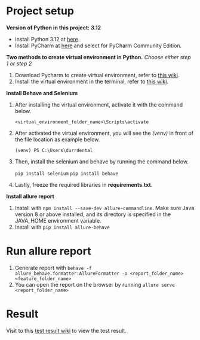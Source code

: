 # Project setup

**Version of Python in this project: 3.12**

- Install Python 3.12 at [here](https://www.python.org/downloads/release/python-3122/).
- Install PyCharm at [here](https://www.jetbrains.com/pycharm/download/?section=windows) and select for PyCharm Community Edition.

**Two methods to create virtual environment in Python.** <i>Choose either step 1 or step 2</i>

1. Download Pycharm to create virtual environment, refer to [this wiki](https://github.com/MeeWai/durrdental/wiki/Create-Virtual-Environment-with-PyCharm).
2. Install the virtual environment in the terminal, refer to [this wiki](https://github.com/MeeWai/durrdental/wiki/Create-Virtual-Environment-in-Terminal).

**Install Behave and Selenium**

1. After installing the virtual environment, activate it with the command below.

    ``<virtual_environment_folder_name>\Scripts\activate``

2. After activated the virtual environment, you will see the <i>(venv)</i> in front of the file location as example below.

    ``(venv) PS C:\Users\durrdental``
3. Then, install the selenium and behave by running the command below.
    
    ``pip install selenium``
    ``pip install behave``
4. Lastly, freeze the required libraries in **requirements.txt**.

**Install allure report**
1. Install with ```npm install --save-dev allure-commandline```. Make sure Java version 8 or above installed, and its directory is specified in the JAVA_HOME environment variable. 
2. Install with ```pip install allure-behave```

# Run allure report
1. Generate report with ``behave -f allure_behave.formatter:AllureFormatter -o <report_folder_name> <feature_folder_name>``
2. You can open the report on the browser by running ``allure serve <report_folder_name>``

# Result
Visit to this [test result wiki](https://github.com/MeeWai/durrdental/wiki/Test-Result) to view the test result.
